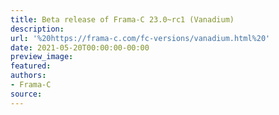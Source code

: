 ```yaml
---
title: Beta release of Frama-C 23.0~rc1 (Vanadium)
description:
url: '%20https://frama-c.com/fc-versions/vanadium.html%20'
date: 2021-05-20T00:00:00-00:00
preview_image:
featured:
authors:
- Frama-C
source:
---
```



